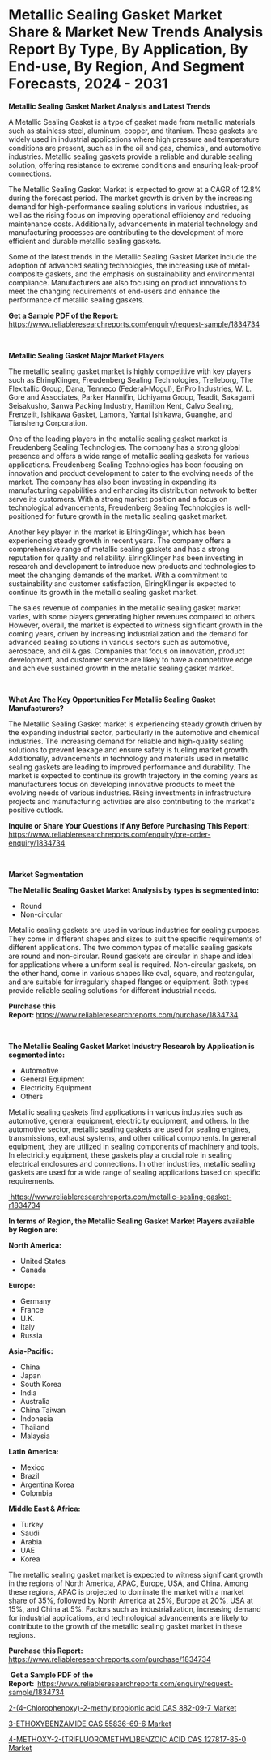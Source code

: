 <p><h1>Metallic Sealing Gasket Market Share & Market New Trends Analysis Report By Type, By Application, By End-use, By Region, And Segment Forecasts, 2024 - 2031</h1></p><p><strong>Metallic Sealing Gasket Market Analysis and Latest Trends</strong></p>
<p><p>A Metallic Sealing Gasket is a type of gasket made from metallic materials such as stainless steel, aluminum, copper, and titanium. These gaskets are widely used in industrial applications where high pressure and temperature conditions are present, such as in the oil and gas, chemical, and automotive industries. Metallic sealing gaskets provide a reliable and durable sealing solution, offering resistance to extreme conditions and ensuring leak-proof connections.</p><p>The Metallic Sealing Gasket Market is expected to grow at a CAGR of 12.8% during the forecast period. The market growth is driven by the increasing demand for high-performance sealing solutions in various industries, as well as the rising focus on improving operational efficiency and reducing maintenance costs. Additionally, advancements in material technology and manufacturing processes are contributing to the development of more efficient and durable metallic sealing gaskets.</p><p>Some of the latest trends in the Metallic Sealing Gasket Market include the adoption of advanced sealing technologies, the increasing use of metal-composite gaskets, and the emphasis on sustainability and environmental compliance. Manufacturers are also focusing on product innovations to meet the changing requirements of end-users and enhance the performance of metallic sealing gaskets.</p></p>
<p><strong>Get a Sample PDF of the Report:&nbsp;</strong> <a href="https://www.reliableresearchreports.com/enquiry/request-sample/1834734">https://www.reliableresearchreports.com/enquiry/request-sample/1834734</a></p>
<p>&nbsp;</p>
<p><strong>Metallic Sealing Gasket Major Market Players</strong></p>
<p><p>The metallic sealing gasket market is highly competitive with key players such as ElringKlinger, Freudenberg Sealing Technologies, Trelleborg, The Flexitallic Group, Dana, Tenneco (Federal-Mogul), EnPro Industries, W. L. Gore and Associates, Parker Hannifin, Uchiyama Group, Teadit, Sakagami Seisakusho, Sanwa Packing Industry, Hamilton Kent, Calvo Sealing, Frenzelit, Ishikawa Gasket, Lamons, Yantai Ishikawa, Guanghe, and Tiansheng Corporation.</p><p>One of the leading players in the metallic sealing gasket market is Freudenberg Sealing Technologies. The company has a strong global presence and offers a wide range of metallic sealing gaskets for various applications. Freudenberg Sealing Technologies has been focusing on innovation and product development to cater to the evolving needs of the market. The company has also been investing in expanding its manufacturing capabilities and enhancing its distribution network to better serve its customers. With a strong market position and a focus on technological advancements, Freudenberg Sealing Technologies is well-positioned for future growth in the metallic sealing gasket market.</p><p>Another key player in the market is ElringKlinger, which has been experiencing steady growth in recent years. The company offers a comprehensive range of metallic sealing gaskets and has a strong reputation for quality and reliability. ElringKlinger has been investing in research and development to introduce new products and technologies to meet the changing demands of the market. With a commitment to sustainability and customer satisfaction, ElringKlinger is expected to continue its growth in the metallic sealing gasket market.</p><p>The sales revenue of companies in the metallic sealing gasket market varies, with some players generating higher revenues compared to others. However, overall, the market is expected to witness significant growth in the coming years, driven by increasing industrialization and the demand for advanced sealing solutions in various sectors such as automotive, aerospace, and oil & gas. Companies that focus on innovation, product development, and customer service are likely to have a competitive edge and achieve sustained growth in the metallic sealing gasket market.</p></p>
<p>&nbsp;</p>
<p><strong>What Are The Key Opportunities For Metallic Sealing Gasket Manufacturers?</strong></p>
<p><p>The Metallic Sealing Gasket market is experiencing steady growth driven by the expanding industrial sector, particularly in the automotive and chemical industries. The increasing demand for reliable and high-quality sealing solutions to prevent leakage and ensure safety is fueling market growth. Additionally, advancements in technology and materials used in metallic sealing gaskets are leading to improved performance and durability. The market is expected to continue its growth trajectory in the coming years as manufacturers focus on developing innovative products to meet the evolving needs of various industries. Rising investments in infrastructure projects and manufacturing activities are also contributing to the market's positive outlook.</p></p>
<p><strong>Inquire or Share Your Questions If Any Before Purchasing This Report:</strong> <a href="https://www.reliableresearchreports.com/enquiry/pre-order-enquiry/1834734">https://www.reliableresearchreports.com/enquiry/pre-order-enquiry/1834734</a></p>
<p>&nbsp;</p>
<p><strong>Market Segmentation</strong></p>
<p><strong>The Metallic Sealing Gasket Market Analysis by types is segmented into:</strong></p>
<p><ul><li>Round</li><li>Non-circular</li></ul></p>
<p><p>Metallic sealing gaskets are used in various industries for sealing purposes. They come in different shapes and sizes to suit the specific requirements of different applications. The two common types of metallic sealing gaskets are round and non-circular. Round gaskets are circular in shape and ideal for applications where a uniform seal is required. Non-circular gaskets, on the other hand, come in various shapes like oval, square, and rectangular, and are suitable for irregularly shaped flanges or equipment. Both types provide reliable sealing solutions for different industrial needs.</p></p>
<p><strong>Purchase this Report:&nbsp;</strong><a href="https://www.reliableresearchreports.com/purchase/1834734">https://www.reliableresearchreports.com/purchase/1834734</a></p>
<p>&nbsp;</p>
<p><strong>The Metallic Sealing Gasket Market Industry Research by Application is segmented into:</strong></p>
<p><ul><li>Automotive</li><li>General Equipment</li><li>Electricity Equipment</li><li>Others</li></ul></p>
<p><p>Metallic sealing gaskets find applications in various industries such as automotive, general equipment, electricity equipment, and others. In the automotive sector, metallic sealing gaskets are used for sealing engines, transmissions, exhaust systems, and other critical components. In general equipment, they are utilized in sealing components of machinery and tools. In electricity equipment, these gaskets play a crucial role in sealing electrical enclosures and connections. In other industries, metallic sealing gaskets are used for a wide range of sealing applications based on specific requirements.</p></p>
<p><a href="https://www.reliableresearchreports.com/metallic-sealing-gasket-r1834734">&nbsp;https://www.reliableresearchreports.com/metallic-sealing-gasket-r1834734</a></p>
<p><strong>In terms of Region, the Metallic Sealing Gasket Market Players available by Region are:</strong></p>
<p>
    <p> <strong> North America: </strong>
        <ul>
            <li>United States</li>
            <li>Canada</li>
        </ul>
        </p> 
    <p> <strong> Europe: </strong>
        <ul>
            <li>Germany</li>
            <li>France</li>
            <li>U.K.</li>
            <li>Italy</li>
            <li>Russia</li>
        </ul>
        </p> 
    <p> <strong> Asia-Pacific: </strong>
        <ul>
            <li>China</li>
            <li>Japan</li>
            <li>South Korea</li>
            <li>India</li>
            <li>Australia</li>
            <li>China Taiwan</li>
            <li>Indonesia</li>
            <li>Thailand</li>
            <li>Malaysia</li>
        </ul>
        </p> 
    <p> <strong> Latin America: </strong>
        <ul>
            <li>Mexico</li>
            <li>Brazil</li>
            <li>Argentina Korea</li>
            <li>Colombia</li>
        </ul>
        </p> 
    <p> <strong> Middle East & Africa: </strong>
        <ul>
            <li>Turkey</li>
            <li>Saudi</li>
            <li>Arabia</li>
            <li>UAE</li>
            <li>Korea</li>
        </ul>
    </p>
    </p>
<p><p>The metallic sealing gasket market is expected to witness significant growth in the regions of North America, APAC, Europe, USA, and China. Among these regions, APAC is projected to dominate the market with a market share of 35%, followed by North America at 25%, Europe at 20%, USA at 15%, and China at 5%. Factors such as industrialization, increasing demand for industrial applications, and technological advancements are likely to contribute to the growth of the metallic sealing gasket market in these regions.</p></p>
<p><strong>Purchase this Report: </strong><a href="https://www.reliableresearchreports.com/purchase/1834734">https://www.reliableresearchreports.com/purchase/1834734</a></p>
<p>&nbsp;<strong>Get a Sample PDF of the Report:&nbsp;&nbsp;</strong><a href="https://www.reliableresearchreports.com/enquiry/request-sample/1834734">https://www.reliableresearchreports.com/enquiry/request-sample/1834734</a></p>
<p><strong></strong></p>
<p><p><a href="https://github.com/mandarincruisesvn/Market-Research-Report-List-1/blob/main/2-4-chlorophenoxy-2-methylpropionic-acid-cas-882-09-7-market.md">2-(4-Chlorophenoxy)-2-methylpropionic acid CAS 882-09-7 Market</a></p><p><a href="https://github.com/HettieStehr/Market-Research-Report-List-1/blob/main/3-ethoxybenzamide-cas-55836-69-6-market.md">3-ETHOXYBENZAMIDE CAS 55836-69-6 Market</a></p><p><a href="https://github.com/alanPerkins1921/Market-Research-Report-List-1/blob/main/4-methoxy-2-trifluoromethylbenzoic-acid-cas-127817-85-0-market.md">4-METHOXY-2-(TRIFLUOROMETHYL)BENZOIC ACID CAS 127817-85-0 Market</a></p></p>